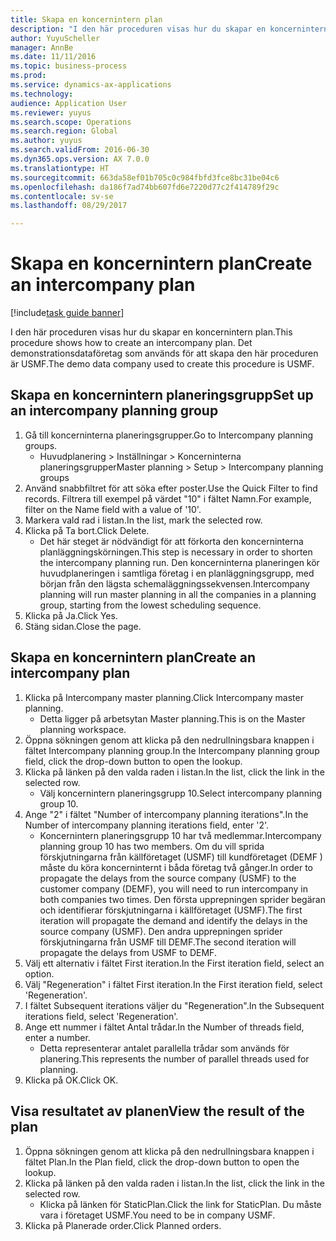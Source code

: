 ```yaml
--- 
title: Skapa en koncernintern plan
description: "I den här proceduren visas hur du skapar en koncernintern plan."
author: YuyuScheller
manager: AnnBe
ms.date: 11/11/2016
ms.topic: business-process
ms.prod: 
ms.service: dynamics-ax-applications
ms.technology: 
audience: Application User
ms.reviewer: yuyus
ms.search.scope: Operations
ms.search.region: Global
ms.author: yuyus
ms.search.validFrom: 2016-06-30
ms.dyn365.ops.version: AX 7.0.0
ms.translationtype: HT
ms.sourcegitcommit: 663da58ef01b705c0c984fbfd3fce8bc31be04c6
ms.openlocfilehash: da186f7ad74bb607fd6e7220d77c2f414789f29c
ms.contentlocale: sv-se
ms.lasthandoff: 08/29/2017

---
```

# <a name="create-an-intercompany-plan"></a><span data-ttu-id="becc7-103">Skapa en koncernintern plan</span><span class="sxs-lookup"><span data-stu-id="becc7-103">Create an intercompany plan</span></span>

[!include[task guide banner](../../includes/task-guide-banner.md)]

<span data-ttu-id="becc7-104">I den här proceduren visas hur du skapar en koncernintern plan.</span><span class="sxs-lookup"><span data-stu-id="becc7-104">This procedure shows how to create an intercompany plan.</span></span> <span data-ttu-id="becc7-105">Det demonstrationsdataföretag som används för att skapa den här proceduren är USMF.</span><span class="sxs-lookup"><span data-stu-id="becc7-105">The demo data company used to create this procedure is USMF.</span></span>


## <a name="set-up-an-intercompany-planning-group"></a><span data-ttu-id="becc7-106">Skapa en koncernintern planeringsgrupp</span><span class="sxs-lookup"><span data-stu-id="becc7-106">Set up an intercompany planning group</span></span> 
1. <span data-ttu-id="becc7-107">Gå till koncerninterna planeringsgrupper.</span><span class="sxs-lookup"><span data-stu-id="becc7-107">Go to Intercompany planning groups.</span></span>
    * <span data-ttu-id="becc7-108">Huvudplanering > Inställningar > Koncerninterna planeringsgrupper</span><span class="sxs-lookup"><span data-stu-id="becc7-108">Master planning > Setup > Intercompany planning groups</span></span>  
2. <span data-ttu-id="becc7-109">Använd snabbfiltret för att söka efter poster.</span><span class="sxs-lookup"><span data-stu-id="becc7-109">Use the Quick Filter to find records.</span></span> <span data-ttu-id="becc7-110">Filtrera till exempel på värdet "10" i fältet Namn.</span><span class="sxs-lookup"><span data-stu-id="becc7-110">For example, filter on the Name field with a value of '10'.</span></span>
3. <span data-ttu-id="becc7-111">Markera vald rad i listan.</span><span class="sxs-lookup"><span data-stu-id="becc7-111">In the list, mark the selected row.</span></span>
4. <span data-ttu-id="becc7-112">Klicka på Ta bort.</span><span class="sxs-lookup"><span data-stu-id="becc7-112">Click Delete.</span></span>
    * <span data-ttu-id="becc7-113">Det här steget är nödvändigt för att förkorta den koncerninterna planläggningskörningen.</span><span class="sxs-lookup"><span data-stu-id="becc7-113">This step is necessary in order to shorten the intercompany planning run.</span></span>   <span data-ttu-id="becc7-114">Den koncerninterna planeringen kör huvudplaneringen i samtliga företag i en planläggningsgrupp, med början från den lägsta schemaläggningssekvensen.</span><span class="sxs-lookup"><span data-stu-id="becc7-114">Intercompany planning will run master planning in all the companies in a planning group, starting from the lowest scheduling sequence.</span></span>  
5. <span data-ttu-id="becc7-115">Klicka på Ja.</span><span class="sxs-lookup"><span data-stu-id="becc7-115">Click Yes.</span></span>
6. <span data-ttu-id="becc7-116">Stäng sidan.</span><span class="sxs-lookup"><span data-stu-id="becc7-116">Close the page.</span></span>

## <a name="create-an-intercompany-plan"></a><span data-ttu-id="becc7-117">Skapa en koncernintern plan</span><span class="sxs-lookup"><span data-stu-id="becc7-117">Create an intercompany plan</span></span>
1. <span data-ttu-id="becc7-118">Klicka på Intercompany master planning.</span><span class="sxs-lookup"><span data-stu-id="becc7-118">Click Intercompany master planning.</span></span>
    * <span data-ttu-id="becc7-119">Detta ligger på arbetsytan Master planning.</span><span class="sxs-lookup"><span data-stu-id="becc7-119">This is on the Master planning workspace.</span></span>  
2. <span data-ttu-id="becc7-120">Öppna sökningen genom att klicka på den nedrullningsbara knappen i fältet Intercompany planning group.</span><span class="sxs-lookup"><span data-stu-id="becc7-120">In the Intercompany planning group field, click the drop-down button to open the lookup.</span></span>
3. <span data-ttu-id="becc7-121">Klicka på länken på den valda raden i listan.</span><span class="sxs-lookup"><span data-stu-id="becc7-121">In the list, click the link in the selected row.</span></span>
    * <span data-ttu-id="becc7-122">Välj koncernintern planeringsgrupp 10.</span><span class="sxs-lookup"><span data-stu-id="becc7-122">Select intercompany planning group 10.</span></span>  
4. <span data-ttu-id="becc7-123">Ange "2" i fältet "Number of intercompany planning iterations".</span><span class="sxs-lookup"><span data-stu-id="becc7-123">In the Number of intercompany planning iterations field, enter '2'.</span></span>
    * <span data-ttu-id="becc7-124">Koncernintern planeringsgrupp 10 har två medlemmar.</span><span class="sxs-lookup"><span data-stu-id="becc7-124">Intercompany planning group 10 has two members.</span></span> <span data-ttu-id="becc7-125">Om du vill sprida förskjutningarna från källföretaget (USMF) till kundföretaget (DEMF ) måste du köra koncerninternt i båda företag två gånger.</span><span class="sxs-lookup"><span data-stu-id="becc7-125">In order to propagate the delays from the source company (USMF) to the customer company (DEMF), you will need to run intercompany in both companies two times.</span></span> <span data-ttu-id="becc7-126">Den första upprepningen sprider begäran och identifierar förskjutningarna i källföretaget (USMF).</span><span class="sxs-lookup"><span data-stu-id="becc7-126">The first iteration will propagate the demand and identify the delays in the source company (USMF).</span></span> <span data-ttu-id="becc7-127">Den andra upprepningen sprider förskjutningarna från USMF till DEMF.</span><span class="sxs-lookup"><span data-stu-id="becc7-127">The second iteration will propagate the delays from USMF to DEMF.</span></span>  
5. <span data-ttu-id="becc7-128">Välj ett alternativ i fältet First iteration.</span><span class="sxs-lookup"><span data-stu-id="becc7-128">In the First iteration field, select an option.</span></span>
6. <span data-ttu-id="becc7-129">Välj "Regeneration" i fältet First iteration.</span><span class="sxs-lookup"><span data-stu-id="becc7-129">In the First iteration field, select 'Regeneration'.</span></span>
7. <span data-ttu-id="becc7-130">I fältet Subsequent iterations väljer du "Regeneration".</span><span class="sxs-lookup"><span data-stu-id="becc7-130">In the Subsequent iterations field, select 'Regeneration'.</span></span>
8. <span data-ttu-id="becc7-131">Ange ett nummer i fältet Antal trådar.</span><span class="sxs-lookup"><span data-stu-id="becc7-131">In the Number of threads field, enter a number.</span></span>
    * <span data-ttu-id="becc7-132">Detta representerar antalet parallella trådar som används för planering.</span><span class="sxs-lookup"><span data-stu-id="becc7-132">This represents the number of parallel threads used for planning.</span></span>  
9. <span data-ttu-id="becc7-133">Klicka på OK.</span><span class="sxs-lookup"><span data-stu-id="becc7-133">Click OK.</span></span>

## <a name="view-the-result-of-the-plan"></a><span data-ttu-id="becc7-134">Visa resultatet av planen</span><span class="sxs-lookup"><span data-stu-id="becc7-134">View the result of the plan</span></span>
1. <span data-ttu-id="becc7-135">Öppna sökningen genom att klicka på den nedrullningsbara knappen i fältet Plan.</span><span class="sxs-lookup"><span data-stu-id="becc7-135">In the Plan field, click the drop-down button to open the lookup.</span></span>
2. <span data-ttu-id="becc7-136">Klicka på länken på den valda raden i listan.</span><span class="sxs-lookup"><span data-stu-id="becc7-136">In the list, click the link in the selected row.</span></span>
    * <span data-ttu-id="becc7-137">Klicka på länken för StaticPlan.</span><span class="sxs-lookup"><span data-stu-id="becc7-137">Click the link for StaticPlan.</span></span> <span data-ttu-id="becc7-138">Du måste vara i företaget USMF.</span><span class="sxs-lookup"><span data-stu-id="becc7-138">You need to be in company USMF.</span></span>  
3. <span data-ttu-id="becc7-139">Klicka på Planerade order.</span><span class="sxs-lookup"><span data-stu-id="becc7-139">Click Planned orders.</span></span>


